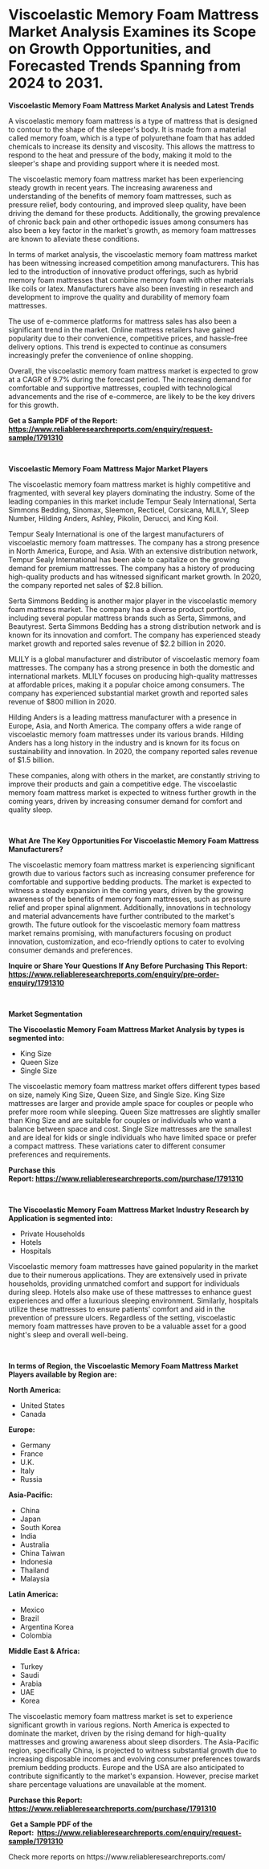 <p><h1>Viscoelastic Memory Foam Mattress Market Analysis Examines its Scope on Growth Opportunities, and Forecasted Trends Spanning from 2024 to 2031.</h1></p><p><strong>Viscoelastic Memory Foam Mattress Market Analysis and Latest Trends</strong></p>
<p><p>A viscoelastic memory foam mattress is a type of mattress that is designed to contour to the shape of the sleeper's body. It is made from a material called memory foam, which is a type of polyurethane foam that has added chemicals to increase its density and viscosity. This allows the mattress to respond to the heat and pressure of the body, making it mold to the sleeper's shape and providing support where it is needed most.</p><p>The viscoelastic memory foam mattress market has been experiencing steady growth in recent years. The increasing awareness and understanding of the benefits of memory foam mattresses, such as pressure relief, body contouring, and improved sleep quality, have been driving the demand for these products. Additionally, the growing prevalence of chronic back pain and other orthopedic issues among consumers has also been a key factor in the market's growth, as memory foam mattresses are known to alleviate these conditions.</p><p>In terms of market analysis, the viscoelastic memory foam mattress market has been witnessing increased competition among manufacturers. This has led to the introduction of innovative product offerings, such as hybrid memory foam mattresses that combine memory foam with other materials like coils or latex. Manufacturers have also been investing in research and development to improve the quality and durability of memory foam mattresses.</p><p>The use of e-commerce platforms for mattress sales has also been a significant trend in the market. Online mattress retailers have gained popularity due to their convenience, competitive prices, and hassle-free delivery options. This trend is expected to continue as consumers increasingly prefer the convenience of online shopping.</p><p>Overall, the viscoelastic memory foam mattress market is expected to grow at a CAGR of 9.7% during the forecast period. The increasing demand for comfortable and supportive mattresses, coupled with technological advancements and the rise of e-commerce, are likely to be the key drivers for this growth.</p></p>
<p><strong>Get a Sample PDF of the Report:&nbsp; <a href="https://www.reliableresearchreports.com/enquiry/request-sample/1791310">https://www.reliableresearchreports.com/enquiry/request-sample/1791310</a></strong></p>
<p>&nbsp;</p>
<p><strong>Viscoelastic Memory Foam Mattress Major Market Players</strong></p>
<p><p>The viscoelastic memory foam mattress market is highly competitive and fragmented, with several key players dominating the industry. Some of the leading companies in this market include Tempur Sealy International, Serta Simmons Bedding, Sinomax, Sleemon, Recticel, Corsicana, MLILY, Sleep Number, Hilding Anders, Ashley, Pikolin, Derucci, and King Koil.</p><p>Tempur Sealy International is one of the largest manufacturers of viscoelastic memory foam mattresses. The company has a strong presence in North America, Europe, and Asia. With an extensive distribution network, Tempur Sealy International has been able to capitalize on the growing demand for premium mattresses. The company has a history of producing high-quality products and has witnessed significant market growth. In 2020, the company reported net sales of $2.8 billion.</p><p>Serta Simmons Bedding is another major player in the viscoelastic memory foam mattress market. The company has a diverse product portfolio, including several popular mattress brands such as Serta, Simmons, and Beautyrest. Serta Simmons Bedding has a strong distribution network and is known for its innovation and comfort. The company has experienced steady market growth and reported sales revenue of $2.2 billion in 2020.</p><p>MLILY is a global manufacturer and distributor of viscoelastic memory foam mattresses. The company has a strong presence in both the domestic and international markets. MLILY focuses on producing high-quality mattresses at affordable prices, making it a popular choice among consumers. The company has experienced substantial market growth and reported sales revenue of $800 million in 2020.</p><p>Hilding Anders is a leading mattress manufacturer with a presence in Europe, Asia, and North America. The company offers a wide range of viscoelastic memory foam mattresses under its various brands. Hilding Anders has a long history in the industry and is known for its focus on sustainability and innovation. In 2020, the company reported sales revenue of $1.5 billion.</p><p>These companies, along with others in the market, are constantly striving to improve their products and gain a competitive edge. The viscoelastic memory foam mattress market is expected to witness further growth in the coming years, driven by increasing consumer demand for comfort and quality sleep.</p></p>
<p>&nbsp;</p>
<p><strong>What Are The Key Opportunities For Viscoelastic Memory Foam Mattress Manufacturers?</strong></p>
<p><p>The viscoelastic memory foam mattress market is experiencing significant growth due to various factors such as increasing consumer preference for comfortable and supportive bedding products. The market is expected to witness a steady expansion in the coming years, driven by the growing awareness of the benefits of memory foam mattresses, such as pressure relief and proper spinal alignment. Additionally, innovations in technology and material advancements have further contributed to the market's growth. The future outlook for the viscoelastic memory foam mattress market remains promising, with manufacturers focusing on product innovation, customization, and eco-friendly options to cater to evolving consumer demands and preferences.</p></p>
<p><strong>Inquire or Share Your Questions If Any Before Purchasing This Report: <a href="https://www.reliableresearchreports.com/enquiry/pre-order-enquiry/1791310">https://www.reliableresearchreports.com/enquiry/pre-order-enquiry/1791310</a></strong></p>
<p>&nbsp;</p>
<p><strong>Market Segmentation</strong></p>
<p><strong>The Viscoelastic Memory Foam Mattress Market Analysis by types is segmented into:</strong></p>
<p><ul><li>King Size</li><li>Queen Size</li><li>Single Size</li></ul></p>
<p><p>The viscoelastic memory foam mattress market offers different types based on size, namely King Size, Queen Size, and Single Size. King Size mattresses are larger and provide ample space for couples or people who prefer more room while sleeping. Queen Size mattresses are slightly smaller than King Size and are suitable for couples or individuals who want a balance between space and cost. Single Size mattresses are the smallest and are ideal for kids or single individuals who have limited space or prefer a compact mattress. These variations cater to different consumer preferences and requirements.</p></p>
<p><strong>Purchase this Report:&nbsp;<a href="https://www.reliableresearchreports.com/purchase/1791310">https://www.reliableresearchreports.com/purchase/1791310</a></strong></p>
<p>&nbsp;</p>
<p><strong>The Viscoelastic Memory Foam Mattress Market Industry Research by Application is segmented into:</strong></p>
<p><ul><li>Private Households</li><li>Hotels</li><li>Hospitals</li></ul></p>
<p><p>Viscoelastic memory foam mattresses have gained popularity in the market due to their numerous applications. They are extensively used in private households, providing unmatched comfort and support for individuals during sleep. Hotels also make use of these mattresses to enhance guest experiences and offer a luxurious sleeping environment. Similarly, hospitals utilize these mattresses to ensure patients' comfort and aid in the prevention of pressure ulcers. Regardless of the setting, viscoelastic memory foam mattresses have proven to be a valuable asset for a good night's sleep and overall well-being.</p></p>
<p>&nbsp;</p>
<p><strong>In terms of Region, the Viscoelastic Memory Foam Mattress Market Players available by Region are:</strong></p>
<p>
    <p> <strong> North America: </strong>
        <ul>
            <li>United States</li>
            <li>Canada</li>
        </ul>
        </p> 
    <p> <strong> Europe: </strong>
        <ul>
            <li>Germany</li>
            <li>France</li>
            <li>U.K.</li>
            <li>Italy</li>
            <li>Russia</li>
        </ul>
        </p> 
    <p> <strong> Asia-Pacific: </strong>
        <ul>
            <li>China</li>
            <li>Japan</li>
            <li>South Korea</li>
            <li>India</li>
            <li>Australia</li>
            <li>China Taiwan</li>
            <li>Indonesia</li>
            <li>Thailand</li>
            <li>Malaysia</li>
        </ul>
        </p> 
    <p> <strong> Latin America: </strong>
        <ul>
            <li>Mexico</li>
            <li>Brazil</li>
            <li>Argentina Korea</li>
            <li>Colombia</li>
        </ul>
        </p> 
    <p> <strong> Middle East & Africa: </strong>
        <ul>
            <li>Turkey</li>
            <li>Saudi</li>
            <li>Arabia</li>
            <li>UAE</li>
            <li>Korea</li>
        </ul>
    </p>
    </p>
<p><p>The viscoelastic memory foam mattress market is set to experience significant growth in various regions. North America is expected to dominate the market, driven by the rising demand for high-quality mattresses and growing awareness about sleep disorders. The Asia-Pacific region, specifically China, is projected to witness substantial growth due to increasing disposable incomes and evolving consumer preferences towards premium bedding products. Europe and the USA are also anticipated to contribute significantly to the market's expansion. However, precise market share percentage valuations are unavailable at the moment.</p></p>
<p><strong>Purchase this Report: <a href="https://www.reliableresearchreports.com/purchase/1791310">https://www.reliableresearchreports.com/purchase/1791310</a></strong></p>
<p>&nbsp;<strong>Get a Sample PDF of the Report:&nbsp;&nbsp;<a href="https://www.reliableresearchreports.com/enquiry/request-sample/1791310">https://www.reliableresearchreports.com/enquiry/request-sample/1791310</a></strong></p>
<p><strong></strong></p>
<p>Check more reports on https://www.reliableresearchreports.com/</p>